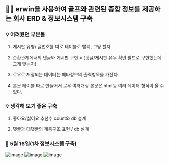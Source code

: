 
## 🏌️‍♂️ erwin을 사용하여 골프와 관련된 종합 정보를 제공하는 회사 ERD &amp; 정보시스템 구축

### 💡 어려웠던 부분들

1. 게시판 유형/ 글번호를 따로 테이블로 뺄지, 그냥 할지

2. 순환관계에서의 댓글와 게시판 구현 = (댓글/게시판 유무 확인 필드로 구현했는데 그게 맞는지)

3. 로우로 저장되는 데이터는 메타정보의 출력항목을 가진다.

4. 본문 테이블 따로 만들어서 로우 여러개랑 본문은 html등 여러 데이터 형식이 올 수 있다.

### 💡 생각해 보기 좋은 구축

1. 좋아요/싫어요 추천수 count와 db 설계

2. 댓글과 대댓글의 계층구조 표현 / db 설계


### 👀 5월 16일(1차 정보시스템 구축)

![image](https://user-images.githubusercontent.com/53335160/118402246-0f266b80-b6a4-11eb-9f95-e272795c9f8a.png)
![image](https://user-images.githubusercontent.com/53335160/118402311-51e84380-b6a4-11eb-988a-a4b4bc9824b6.png)
![image](https://user-images.githubusercontent.com/53335160/118402375-a986af00-b6a4-11eb-8228-a89a474f36bd.png)

